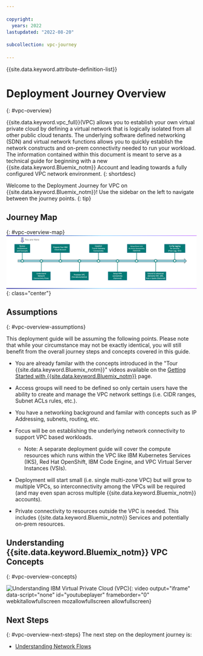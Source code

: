 ```yaml
---

copyright:
  years: 2022
lastupdated: "2022-08-20"

subcollection: vpc-journey

---
```


{{site.data.keyword.attribute-definition-list}}

# Deployment Journey Overview
{: #vpc-overview}

{{site.data.keyword.vpc_full}}(VPC) allows you to establish your own virtual private cloud by defining a virtual network that is logically isolated from all other public cloud tenants. The underlying software defined networking (SDN) and virtual network functions allows you to quickly establish the network constructs and on-prem connectivity needed to run your workload. The information contained within this document is meant to serve as a technical guide for beginning with a new {{site.data.keyword.Bluemix_notm}} Account and leading towards a fully configured VPC network environment.
{: shortdesc}

Welcome to the Deployment Journey for VPC on {{site.data.keyword.Bluemix_notm}}! Use the sidebar on the left to navigate between the journey points.
{: tip}

## Journey Map
{: #vpc-overview-map}
![Architecture](images/overview/journey-map.png){: class="center"}

## Assumptions
{: #vpc-overview-assumptions}

This deployment guide  will be assuming the following points. Please note that while your circumstance may not be exactly identical, you will still benefit from the overall journey steps and concepts covered in this guide.

- You are already familar with the concepts introduced in the "Tour {{site.data.keyword.Bluemix_notm}}" videos available on the [Getting Started with {{site.data.keyword.Bluemix_notm}}](https://{DomainName}/cloud/get-started)  page.

- Access groups will need to be defined so only certain users have the ability to create and manage the VPC network settings (i.e. CIDR ranges, Subnet ACLs rules, etc.).

- You have a networking background and familar with concepts such as IP Addressing, subnets, routing, etc.

- Focus will be on establishing the underlying network connectivity to support VPC based workloads.

  - Note: A separate deployment guide will cover the compute resources which runs within the VPC like IBM Kubernetes Services (IKS), Red Hat OpenShift, IBM Code Engine, and VPC Virtual Server Instances (VSIs).

- Deployment will start small (i.e. single multi-zone VPC) but will grow to multiple VPCs, so interconnectivity among the VPCs will be required (and may even span across multiple {{site.data.keyword.Bluemix_notm}} accounts).

- Private connectivity to resources outside the VPC is needed. This includes {{site.data.keyword.Bluemix_notm}} Services and potentially on-prem resources.

  
## Understanding {{site.data.keyword.Bluemix_notm}} VPC Concepts
{: #vpc-overview-concepts}

![Understanding IBM Virtual Private Cloud (VPC)](https://www.youtube.com/embed/gffPD-mOBi8){: video output="iframe" data-script="none" id="youtubeplayer" frameborder="0" webkitallowfullscreen mozallowfullscreen allowfullscreen}

## Next Steps
{: #vpc-overview-next-steps}
The next step on the deployment journey is:
* [Understanding Network Flows](/docs/vpc-journey?topic=vpc-journey-vpc-network-flows)



